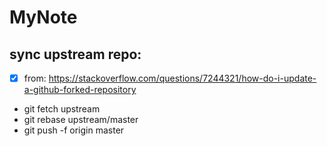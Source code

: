 # MyNote

## sync upstream repo:
-[x] from: https://stackoverflow.com/questions/7244321/how-do-i-update-a-github-forked-repository
- git fetch upstream
- git rebase upstream/master
- git push -f origin master
